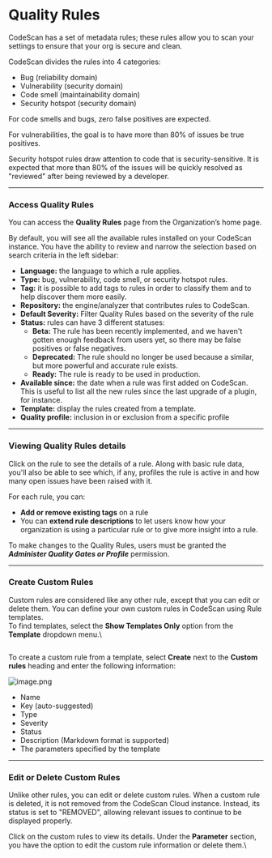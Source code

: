 # Quality Rules

CodeScan has a set of metadata rules; these rules allow you to scan your settings to ensure that your org is secure and clean.

CodeScan divides the rules into 4 categories:

* Bug (reliability domain)
* Vulnerability (security domain)
* Code smell (maintainability domain)
* Security hotspot (security domain)

For code smells and bugs, zero false positives are expected.

For vulnerabilities, the goal is to have more than 80% of issues be true positives.

Security hotspot rules draw attention to code that is security-sensitive. It is expected that more than 80% of the issues will be quickly resolved as "reviewed" after being reviewed by a developer.

***

### Access Quality Rules <a href="#access-quality-rules" id="access-quality-rules"></a>

You can access the **Quality Rules** page from the Organization’s home page.

By default, you will see all the available rules installed on your CodeScan instance. You have the ability to review and narrow the selection based on search criteria in the left sidebar:

* **Language:** the language to which a rule applies.
* **Type:** bug, vulnerability, code smell, or security hotspot rules.
* **Tag:** it is possible to add tags to rules in order to classify them and to help discover them more easily.
* **Repository:** the engine/analyzer that contributes rules to CodeScan.
* **Default Severity:** Filter Quality Rules based on the severity of the rule
* **Status:** rules can have 3 different statuses:
  * **Beta:** The rule has been recently implemented, and we haven't gotten enough feedback from users yet, so there may be false positives or false negatives.
  * **Deprecated:** The rule should no longer be used because a similar, but more powerful and accurate rule exists.
  * **Ready:** The rule is ready to be used in production.
* **Available since:** the date when a rule was first added on CodeScan. This is useful to list all the new rules since the last upgrade of a plugin, for instance.
* **Template:** display the rules created from a template.
* **Quality profile:** inclusion in or exclusion from a specific profile

***

### Viewing Quality Rules details <a href="#viewing-quality-rules-details" id="viewing-quality-rules-details"></a>

Click on the rule to see the details of a rule. Along with basic rule data, you'll also be able to see which, if any, profiles the rule is active in and how many open issues have been raised with it.

For each rule, you can:

* **Add or remove existing tags** on a rule
* You can **extend rule descriptions** to let users know how your organization is using a particular rule or to give more insight into a rule.

To make changes to the Quality Rules, users must be granted the _**Administer Quality Gates or Profile**_ permission.

***

### Create Custom Rules <a href="#create-custom-rules" id="create-custom-rules"></a>

Custom rules are considered like any other rule, except that you can edit or delete them. You can define your own custom rules in CodeScan using Rule templates.\
To find templates, select the **Show Templates Only** option from the **Template** dropdown menu.\


<figure><img src="https://cdn.document360.io/8711f4e7-c040-4616-aac9-d947f87e4619/Images/Documentation/image-C8PDNCY5.png" alt=""><figcaption></figcaption></figure>

To create a custom rule from a template, select **Create** next to the **Custom rules** heading and enter the following information:

![image.png](https://cdn.document360.io/8711f4e7-c040-4616-aac9-d947f87e4619/Images/Documentation/image-7IB90Y0G.png)

* Name
* Key (auto-suggested)
* Type
* Severity
* Status
* Description (Markdown format is supported)
* The parameters specified by the template

***

### Edit or Delete Custom Rules <a href="#edit-or-delete-custom-rules" id="edit-or-delete-custom-rules"></a>

Unlike other rules, you can edit or delete custom rules. When a custom rule is deleted, it is not removed from the CodeScan Cloud instance. Instead, its status is set to "REMOVED", allowing relevant issues to continue to be displayed properly.

Click on the custom rules to view its details. Under the **Parameter** section, you have the option to edit the custom rule information or delete them.\


<figure><img src="https://cdn.document360.io/8711f4e7-c040-4616-aac9-d947f87e4619/Images/Documentation/image-TCLNL610.png" alt=""><figcaption></figcaption></figure>
